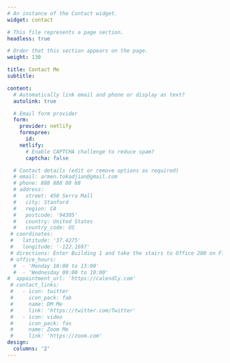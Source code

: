 ```yaml
---
# An instance of the Contact widget.
widget: contact

# This file represents a page section.
headless: true

# Order that this section appears on the page.
weight: 130

title: Contact Me
subtitle:

content:
  # Automatically link email and phone or display as text?
  autolink: true

  # Email form provider
  form:
    provider: netlify
    formspree:
      id:
    netlify:
      # Enable CAPTCHA challenge to reduce spam?
      captcha: false

  # Contact details (edit or remove options as required)
  # email: armen.tokadjian@gmail.com
  # phone: 888 888 88 88
  # address:
  #   street: 450 Serra Mall
  #   city: Stanford
  #   region: CA
  #   postcode: '94305'
  #   country: United States
  #   country_code: US
 # coordinates:
 #   latitude: '37.4275'
 #   longitude: '-122.1697'
 # directions: Enter Building 1 and take the stairs to Office 200 on Floor 2
 # office_hours:
  #  - 'Monday 10:00 to 13:00'
  #  - 'Wednesday 09:00 to 10:00'
#  appointment_url: 'https://calendly.com'
 # contact_links:
 #   - icon: twitter
 #     icon_pack: fab
 #     name: DM Me
 #     link: 'https://twitter.com/Twitter'
 #   - icon: video
 #     icon_pack: fas
 #     name: Zoom Me
 #     link: 'https://zoom.com'
design:
  columns: '2'
---
```


